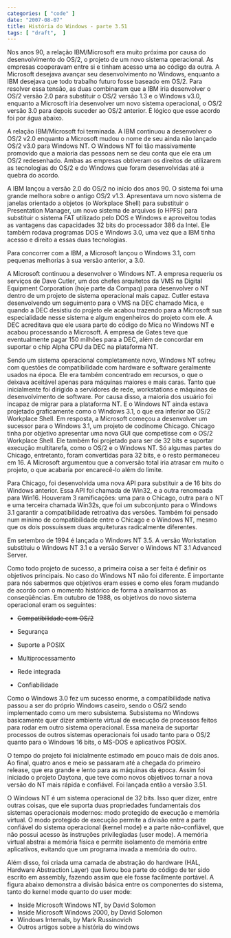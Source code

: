 ```yaml
---
categories: [ "code" ]
date: "2007-08-07"
title: História do Windows - parte 3.51
tags: [ "draft",  ]
---
```

Nos anos 90, a relação IBM/Microsoft era muito próxima por causa do desenvolvimento do OS/2, o projeto de um novo sistema operacional. As empresas cooperavam entre si e tinham acesso uma ao código da outra. A Microsoft desejava avançar seu desenvolvimento no Windows, enquanto a IBM desejava que todo trabalho futuro fosse baseado em OS/2. Para resolver essa tensão, as duas combinaram que a IBM iria desenvolver o OS/2 versão 2.0 para substituir o OS/2 versão 1.3 e o Windows v3.0, enquanto a Microsoft iria desenvolver um novo sistema operacional, o OS/2 versão 3.0 para depois suceder ao OS/2 anterior. É lógico que esse acordo foi por água abaixo.


A relação IBM/Microsoft foi terminada. A IBM continuou a desenvolver o OS/2 v2.0 enquanto a Microsoft mudou o nome de seu ainda não lançado OS/2 v3.0 para Windows NT. O Windows NT foi tão massivamente promovido que a maioria das pessoas nem se deu conta que ele era um OS/2 redesenhado. Ambas as empresas obtiveram os direitos de utilizarem as tecnologias do OS/2 e do Windows que foram desenvolvidas até a quebra do acordo.

A IBM lançou a versão 2.0 do OS/2 no início dos anos 90. O sistema foi uma grande melhora sobre o antigo OS/2 v1.3. Apresentava um novo sistema de janelas orientado a objetos (o Workplace Shell) para substituir o Presentation Manager, um novo sistema de arquivos (o HPFS) para substituir o sistema FAT utilizado pelo DOS e Windows e aproveitou todas as vantagens das capacidades 32 bits do processador 386 da Intel. Ele também rodava programas DOS e Windows 3.0, uma vez que a IBM tinha acesso e direito a essas duas tecnologias.

Para concorrer com a IBM, a Microsoft lançou o Windows 3.1, com pequenas melhorias à sua versão anterior, a 3.0.


A Microsoft continuou a desenvolver o Windows NT. A empresa requeriu os serviços de Dave Cutler, um dos chefes arquitetos da VMS na Digital Equipment Corporation (hoje parte da Compaq) para desenvolver o NT dentro de um projeto de sistema operacional mais capaz. Cutler estava desenvolvendo um seguimento para o VMS na DEC chamado Mica, e quando a DEC desistiu do projeto ele acabou trazendo para a Microsoft sua especialidade nesse sistema e algum engenheiros do projeto com ele. A DEC acreditava que ele usara parte do código do Mica no Windows NT e acabou processando a Microsoft. A empresa de Gates teve que eventualmente pagar 150 milhões para a DEC, além de concordar em suportar o chip Alpha CPU da DEC na plataforma NT.

Sendo um sistema operacional completamente novo, Windows NT sofreu com questões de compatibilidade com hardware e software geralmente usados na época. Ele era também concentrado em recursos, o que o deixava aceitável apenas para máquinas maiores e mais caras. Tanto que inicialmente foi dirigido a servidores de rede, workstations e máquinas de desenvolvimento de software. Por causa disso, a maioria dos usuário foi incapaz de migrar para a plataforma NT. E o Windows NT ainda estava projetado graficamente como o Windows 3.1, o que era inferior ao OS/2 Workplace Shell. Em resposta, a Microsoft começou a desenvolver um sucessor para o Windows 3.1, um projeto de codinome Chicago. Chicago tinha por objetivo apresentar uma nova GUI que competisse com o OS/2 Workplace Shell. Ele também foi projetado para ser de 32 bits e suportar execução multitarefa, como o OS/2 e o Windows NT. Só algumas partes do Chicago, entretanto, foram convertidas para 32 bits, e o resto permaneceu em 16. A Microsoft argumentou que a conversão total iria atrasar em muito o projeto, o que acabaria por encarecê-lo além do limite.

Para Chicago, foi desenvolvida uma nova API para substituir a de 16 bits do Windows anterior. Essa API foi chamada de Win32, e a outra renomeada para Win16. Houveram 3 ramificações: uma para o Chicago, outra para o NT e uma terceira chamada Win32s, que foi um subconjunto para o Windows 3.1 garantir a compatibilidade retroativa das versões. Também foi pensado num mínimo de compatibilidade entre o Chicago e o Windows NT, mesmo que os dois possuissem duas arquiteturas radicalmente diferentes.

Em setembro de 1994 é lançada o Windows NT 3.5. A versão Workstation substituiu o Windows NT 3.1 e a versão Server o Windows NT 3.1 Advanced Server.

Como todo projeto de sucesso, a primeira coisa a ser feita é definir os objetivos principais. No caso do Windows NT não foi diferente. É importante para nós sabermos que objetivos eram esses e como eles foram mudando de acordo com o momento histórico de forma a analisarmos as conseqüências. Em outubro de 1988, os objetivos do novo sistema operacional eram os seguintes:

	
  * <strike>Compatibilidade com OS/2</strike>

	
  * Segurança

	
  * Suporte a POSIX

	
  * Multiprocessamento

	
  * Rede integrada

	
  * Confiabilidade

Como o Windows 3.0 fez um sucesso enorme, a compatibilidade nativa passou a ser do próprio Windows caseiro, sendo o OS/2 sendo implementado como um mero subsistema. Subsistema no Windows basicamente quer dizer ambiente virtual de execução de processos feitos para rodar em outro sistema operacional. Essa maneira de suportar processos de outros sistemas operacionais foi usado tanto para o OS/2 quanto para o Windows 16 bits, o MS-DOS e aplicativos POSIX.

O tempo do projeto foi inicialmente estimado em pouco mais de dois anos. Ao final, quatro anos e meio se passaram até a chegada do primeiro release, que era grande e lento para as máquinas da época. Assim foi iniciado o projeto Daytona, que teve como novos objetivos tornar a nova versão do NT mais rápida e confiável. Foi lançada então a versão 3.51.

O Windows NT é um sistema operacional de 32 bits. Isso quer dizer, entre outras coisas, que ele suporta duas propriedades fundamentais dos sistemas operacionais modernos: modo protegido de execução e memória virtual. O modo protegido de execução permite a divisão entre a parte confiável do sistema operacional (kernel mode) e a parte não-confiável, que não possui acesso às instruções privilegiadas (user mode). A memória virtual abstrai a memória física e permite isolamento de memória entre aplicativos, evitando que um programa invada a memória do outro.

Além disso, foi criada uma camada de abstração do hardware (HAL, Hardware Abstraction Layer) que livrou boa parte do código de ter sido escrito em assembly, fazendo assim que ele fosse facilmente portável. A figura abaixo demonstra a divisão básica entre os componentes do sistema, tanto do kernel mode quanto do user mode:

  * Inside Microsoft Windows NT, by David Solomon
  * Inside Microsoft Windows 2000, by David Solomon
  * Windows Internals, by Mark Russinovich
  * Outros artigos sobre a história do windows

